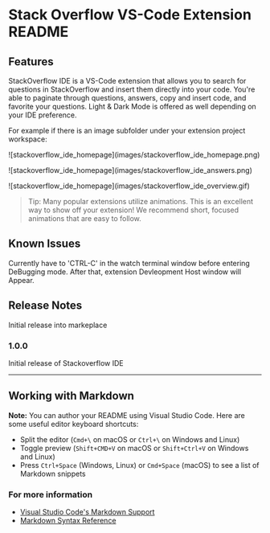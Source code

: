 # Stack Overflow VS-Code Extension README

## Features

StackOverflow IDE is a VS-Code extension that allows you to search for questions in StackOverflow and insert them directly into your code. You're able to paginate through questions, answers, copy and insert code, and favorite your questions. Light & Dark Mode is offered as well depending on your IDE preference. 

For example if there is an image subfolder under your extension project workspace:

\!\[stackoverflow_ide_homepage\]\(images/stackoverflow_ide_homepage.png\)

\!\[stackoverflow_ide_homepage\]\(images/stackoverflow_ide_answers.png\)

\!\[stackoverflow_ide_homepage\]\(images/stackoverflow_ide_overview.gif\)

> Tip: Many popular extensions utilize animations. This is an excellent way to show off your extension! We recommend short, focused animations that are easy to follow.

## Known Issues

Currently have to 'CTRL-C' in the watch terminal window before entering DeBugging mode. After that, extension Devleopment Host window will Appear.

## Release Notes

Initial release into markeplace

### 1.0.0

Initial release of Stackoverflow IDE

---

## Working with Markdown

**Note:** You can author your README using Visual Studio Code. Here are some useful editor keyboard shortcuts:

- Split the editor (`Cmd+\` on macOS or `Ctrl+\` on Windows and Linux)
- Toggle preview (`Shift+CMD+V` on macOS or `Shift+Ctrl+V` on Windows and Linux)
- Press `Ctrl+Space` (Windows, Linux) or `Cmd+Space` (macOS) to see a list of Markdown snippets

### For more information

- [Visual Studio Code's Markdown Support](http://code.visualstudio.com/docs/languages/markdown)
- [Markdown Syntax Reference](https://help.github.com/articles/markdown-basics/)

